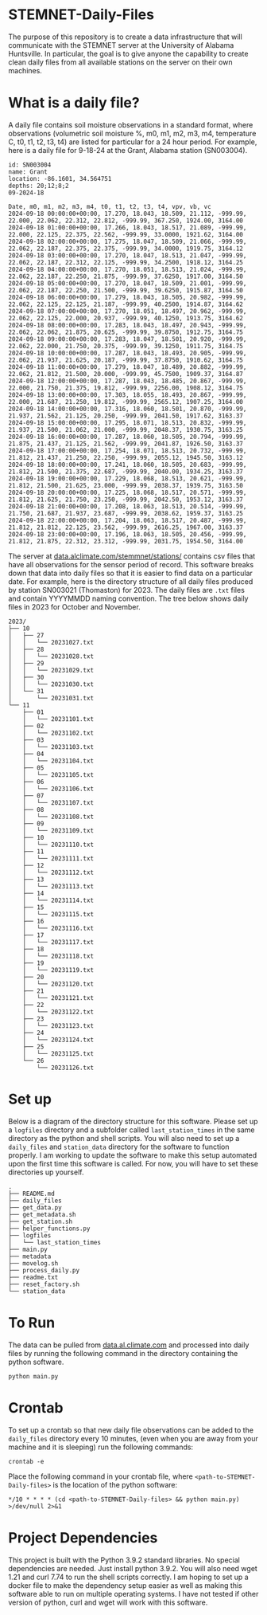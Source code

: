 # STEMNET-Daily-Files
The purpose of this repository is to create a data infrastructure that will communicate with the STEMNET server at the University of Alabama Huntsville. In particular, the goal is to give anyone the capability to create clean daily files from all available stations on the server on their own machines.

# What is a daily file? 
A daily file contains soil moisture observations in a standard format, where observations (volumetric soil moisture %, m0, m1, m2, m3, m4, temperature C, t0, t1, t2, t3, t4) are listed for particular for a 24 hour period. For example, here is a daily file for 9-18-24 at the Grant, Alabama station (SN003004).
```
id: SN003004
name: Grant
location: -86.1601, 34.564751
depths: 20;12;8;2
09-2024-18

Date, m0, m1, m2, m3, m4, t0, t1, t2, t3, t4, vpv, vb, vc
2024-09-18 00:00:00+00:00, 17.270, 18.043, 18.509, 21.112, -999.99, 22.000, 22.062, 22.312, 22.812, -999.99, 367.250, 1924.00, 3164.00
2024-09-18 01:00:00+00:00, 17.266, 18.043, 18.517, 21.089, -999.99, 22.000, 22.125, 22.375, 22.562, -999.99, 33.0000, 1921.62, 3164.00
2024-09-18 02:00:00+00:00, 17.275, 18.047, 18.509, 21.066, -999.99, 22.062, 22.187, 22.375, 22.375, -999.99, 34.0000, 1919.75, 3164.12
2024-09-18 03:00:00+00:00, 17.270, 18.047, 18.513, 21.047, -999.99, 22.062, 22.187, 22.312, 22.125, -999.99, 34.2500, 1918.12, 3164.25
2024-09-18 04:00:00+00:00, 17.270, 18.051, 18.513, 21.024, -999.99, 22.062, 22.187, 22.250, 21.875, -999.99, 37.6250, 1917.00, 3164.50
2024-09-18 05:00:00+00:00, 17.270, 18.047, 18.509, 21.001, -999.99, 22.062, 22.187, 22.250, 21.500, -999.99, 39.6250, 1915.87, 3164.50
2024-09-18 06:00:00+00:00, 17.279, 18.043, 18.505, 20.982, -999.99, 22.062, 22.125, 22.125, 21.187, -999.99, 40.2500, 1914.87, 3164.62
2024-09-18 07:00:00+00:00, 17.270, 18.051, 18.497, 20.962, -999.99, 22.062, 22.125, 22.000, 20.937, -999.99, 40.1250, 1913.75, 3164.62
2024-09-18 08:00:00+00:00, 17.283, 18.043, 18.497, 20.943, -999.99, 22.062, 22.062, 21.875, 20.625, -999.99, 39.8750, 1912.75, 3164.75
2024-09-18 09:00:00+00:00, 17.283, 18.047, 18.501, 20.920, -999.99, 22.062, 22.000, 21.750, 20.375, -999.99, 39.1250, 1911.75, 3164.75
2024-09-18 10:00:00+00:00, 17.287, 18.043, 18.493, 20.905, -999.99, 22.062, 21.937, 21.625, 20.187, -999.99, 37.8750, 1910.62, 3164.75
2024-09-18 11:00:00+00:00, 17.279, 18.047, 18.489, 20.882, -999.99, 22.062, 21.812, 21.500, 20.000, -999.99, 45.7500, 1909.37, 3164.87
2024-09-18 12:00:00+00:00, 17.287, 18.043, 18.485, 20.867, -999.99, 22.000, 21.750, 21.375, 19.812, -999.99, 2256.00, 1908.12, 3164.75
2024-09-18 13:00:00+00:00, 17.303, 18.055, 18.493, 20.867, -999.99, 22.000, 21.687, 21.250, 19.812, -999.99, 2565.12, 1907.25, 3164.00
2024-09-18 14:00:00+00:00, 17.316, 18.060, 18.501, 20.870, -999.99, 21.937, 21.562, 21.125, 20.250, -999.99, 2041.50, 1917.62, 3163.37
2024-09-18 15:00:00+00:00, 17.295, 18.071, 18.513, 20.832, -999.99, 21.937, 21.500, 21.062, 21.000, -999.99, 2048.37, 1930.75, 3163.25
2024-09-18 16:00:00+00:00, 17.287, 18.060, 18.505, 20.794, -999.99, 21.875, 21.437, 21.125, 21.562, -999.99, 2041.87, 1926.50, 3163.37
2024-09-18 17:00:00+00:00, 17.254, 18.071, 18.513, 20.732, -999.99, 21.812, 21.437, 21.250, 22.250, -999.99, 2055.12, 1945.50, 3163.12
2024-09-18 18:00:00+00:00, 17.241, 18.060, 18.505, 20.683, -999.99, 21.812, 21.500, 21.375, 22.687, -999.99, 2040.00, 1934.25, 3163.37
2024-09-18 19:00:00+00:00, 17.229, 18.068, 18.513, 20.621, -999.99, 21.812, 21.500, 21.625, 23.000, -999.99, 2038.37, 1939.75, 3163.50
2024-09-18 20:00:00+00:00, 17.225, 18.068, 18.517, 20.571, -999.99, 21.812, 21.625, 21.750, 23.250, -999.99, 2042.50, 1953.12, 3163.37
2024-09-18 21:00:00+00:00, 17.208, 18.063, 18.513, 20.514, -999.99, 21.750, 21.687, 21.937, 23.687, -999.99, 2038.62, 1959.37, 3163.25
2024-09-18 22:00:00+00:00, 17.204, 18.063, 18.517, 20.487, -999.99, 21.812, 21.812, 22.125, 23.562, -999.99, 2616.25, 1967.00, 3163.37
2024-09-18 23:00:00+00:00, 17.196, 18.063, 18.505, 20.456, -999.99, 21.812, 21.875, 22.312, 23.312, -999.99, 2031.75, 1954.50, 3164.00
```

The server at [data.alclimate.com/stemmnet/stations/](https://data.alclimate.com/stemmnet/stations/) contains csv files that have all observations for the sensor period of record. This software breaks down that data into daily files so that it is easier to find data on a particular date. For example, here is the directory structure of all daily files produced by station SN003021 (Thomaston) for 2023. The daily files are `.txt` files and contain YYYYMMDD naming convention. The tree below shows daily files in 2023 for October and November.  

```
2023/
├── 10
│   ├── 27
│   │   └── 20231027.txt
│   ├── 28
│   │   └── 20231028.txt
│   ├── 29
│   │   └── 20231029.txt
│   ├── 30
│   │   └── 20231030.txt
│   └── 31
│       └── 20231031.txt
└── 11
    ├── 01
    │   └── 20231101.txt
    ├── 02
    │   └── 20231102.txt
    ├── 03
    │   └── 20231103.txt
    ├── 04
    │   └── 20231104.txt
    ├── 05
    │   └── 20231105.txt
    ├── 06
    │   └── 20231106.txt
    ├── 07
    │   └── 20231107.txt
    ├── 08
    │   └── 20231108.txt
    ├── 09
    │   └── 20231109.txt
    ├── 10
    │   └── 20231110.txt
    ├── 11
    │   └── 20231111.txt
    ├── 12
    │   └── 20231112.txt
    ├── 13
    │   └── 20231113.txt
    ├── 14
    │   └── 20231114.txt
    ├── 15
    │   └── 20231115.txt
    ├── 16
    │   └── 20231116.txt
    ├── 17
    │   └── 20231117.txt
    ├── 18
    │   └── 20231118.txt
    ├── 19
    │   └── 20231119.txt
    ├── 20
    │   └── 20231120.txt
    ├── 21
    │   └── 20231121.txt
    ├── 22
    │   └── 20231122.txt
    ├── 23
    │   └── 20231123.txt
    ├── 24
    │   └── 20231124.txt
    ├── 25
    │   └── 20231125.txt
    └── 26
        └── 20231126.txt
```

# Set up 
Below is a diagram of the directory structure for this software. Please set up a `logfiles` directory and a subfolder called `last_station_times` in the same directory as the python and shell scripts. You will also need to set up a `daily_files` and `station_data` directory for the software to function properly. I am working to update the software to make this setup automated upon the first time this software is called. For now, you will have to set these directories up yourself. 

```
.
├── README.md
├── daily_files
├── get_data.py
├── get_metadata.sh
├── get_station.sh
├── helper_functions.py
├── logfiles
│   └── last_station_times
├── main.py
├── metadata
├── movelog.sh
├── process_daily.py
├── readme.txt
├── reset_factory.sh
└── station_data
```

# To Run
The data can be pulled from [data.al.climate.com](https://data.alclimate.com/) and processed into daily files by running the following command in the directory containing the python software. 
```
python main.py 
```

# Crontab
To set up a crontab so that new daily file observations can be added to the `daily_files` directory every 10 minutes, (even when you are away from your machine and it is sleeping) run the following commands: 
```
crontab -e
```
Place the following command in your crontab file, where `<path-to-STEMNET-Daily-files>` is the location of the python software:
```
*/10 * * * * (cd <path-to-STEMNET-Daily-files> && python main.py) >/dev/null 2>&1
```

# Project Dependencies
This project is built with the Python 3.9.2 standard libraries. No special dependencies are needed. Just install python 3.9.2. You will also need wget 1.21 and curl 7.74 to run the shell scripts correctly. I am hoping to set up a docker file to make the dependency setup easier as well as making this software able to run on multiple operating systems. I have not tested if other version of python, curl and wget will work with this software. 

